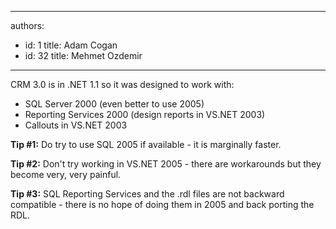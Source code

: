 

---
authors:
  - id: 1
    title: Adam Cogan
  - id: 32
    title: Mehmet Ozdemir
---




<span class='intro'> 
          <p>
            CRM 3.0 is in .NET 1.1 so it was designed to work with&#58;</p>
<ul>
          <li>SQL Server 2000 (even better to use 2005)</li>
          <li>Reporting Services 2000 (design reports in VS.NET 2003)</li>
          <li>Callouts in VS.NET 2003</li>
        </ul> </span>

<p><strong>Tip #1&#58;</strong> Do try to use SQL 2005 if available - it is marginally faster.</p>
<p>
          <strong>Tip #2&#58;</strong> Don't try working in VS.NET 2005 - there are workarounds but they become
          very, very painful.</p>
<p>
          <strong>Tip #3&#58;</strong> SQL Reporting Services and the .rdl files are not backward compatible -
          there is no hope of doing them in 2005 and back porting the RDL.
        </p>


